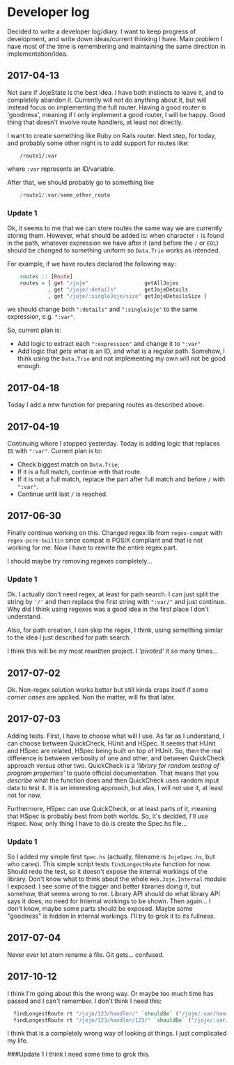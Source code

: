 # Developer log
Decided to write a developer log/diary. I want to keep progress of development, and write down ideas/current thinking I
have. Main problem I have most of the time is remembering and maintaining the same direction in implementation/idea.

## 2017-04-13
Not sure if JojeState is the best idea. I have both instincts to leave it, and to completely abandon it. Currently will
not do anything about it, but will instead focus on implementing the full router. Having a good router is
'goodness', meaning if I only implement a good router, I will be happy. Good thing that doesn't involve route handlers,
at least not directly.

I want to create something like Ruby on Rails router. Next step, for today, and probably some other night is to add
support for routes like:

```
    /route1/:var
```
where `:var` represents an ID/variable.

After that, we should probably go to something like

```Haskell
    /route1/:var/some_other_route
```

### Update 1
Ok, it seems to me that we can store routes the same way we are currently storing them. However, what should be added is:
when character `:` is found in the path, whatever expression we have after it (and before the `/` or `EOL`) should be
changed to something uniform so `Data.Trie` works as intended.

For example, if we have routes declared the following way:

```Haskell
    routes :: [Route]
    routes = [ get "/joje"                  getAllJojes
             , get "/joje/:details"         getJojeDetails
             , get "/joje/:singleJoje/size" getJojeDetailsSize ]
```

we should change both `":details"` and `":singleJoje"` to the same expression, e.g. `":var"`.

So, current plan is:

* Add logic to extract each `":expression"`  and change it to `":var"`
* Add logic that _gets_ what is an ID, and what is a regular path. Somehow, I think using the `Data.Trie` and not
implementing my own will not be good enough.

## 2017-04-18
Today I add a new function for preparing routes as described above.

## 2017-04-19
Continuing where I stopped yesterday. Today is adding logic that replaces `ID` with `":var"`. Current plan is to:

 * Check biggest match on `Data.Trie`;
 * If it is a full match, continue with that route.
 * If it is not a full match, replace the part after full match and before `/` with `":var"`.
 * Continue until last `/` is reached.

## 2017-06-30
Finally continue working on this. Changed regex lib from `regex-compat` with `regex-pcre-builtin` since compat is POSIX
compliant and that is not working for me. Now I have to rewrite the entire regex part.

I should maybe try removing regexes completely...

### Update 1
Ok. I actually don't need regex, at least for path search. I can just split the string by `'/'` and then replace the
first string with `":var/"` and just continue. Why did I think using regexes was a good idea in the first place
I don't understand.

Also, for path creation, I can skip the regex, I think, using something similar to the idea I just described for path
search.

I think this will be my most rewritten project. I _'pivoted'_ it so many times...

## 2017-07-02
Ok. Non-regex solution works better but still kinda craps itself if some _corner cases_ are applied. Non the matter,
will fix that later.

## 2017-07-03
Adding tests. First, I have to choose what will I use. As far as I understand, I can choose between QuickCheck, HUnit
and HSpec. It seems that HUnit and HSpec are related, HSpec being built on top of HUnit. So, then the real difference is
between verbosity of one and other, and between QuickCheck approach versus other two. QuickCheck is a _'library for
random testing of program properties'_ to quote official documentation. That means that you _describe_ what the function
does and then QuickCheck uses random input data to test it. It is an interesting approach, but alas, I will not use it,
at least not for now.

Furthermore, HSpec can use QuickCheck, or at least parts of it, meaning that HSpec is probably best from both worlds. So,
it's decided, I'll use Hspec. Now, only thing I have to do is create the Spec.hs file...

### Update 1
So I added my simple first `Spec.hs` (actually, filename is `JojeSpec.hs`, but who cares). This simple script tests
`findLongestRoute` function for now. Should redo the test, so it doesn't expose the internal workings of the library.
Don't know what to think about the whole `Web.Joje.Internal` module I exposed. I see some of the bigger and better libraries
doing it, but somehow, that seems wrong to me. Library API should do what library API says it does, no need for Internal
workings to be shown. Then again... I don't know, maybe some parts should be exposed. Maybe some "goodness" is hidden
in internal workings. I'll try to grok it to its fullness.

## 2017-07-04
Never ever let atom rename a file. Git gets... confused.

## 2017-10-12
I think I'm going about this the wrong way.  Or maybe too much time has passed and I can't remember. I don't think I need this:

```Haskell
  findLongestRoute rt "/joje/123/handler/" `shouldBe` ("/joje/:var/handler/" :: ByteString)
  findLongestRoute rt "/joje/123/handler/123/" `shouldBe` ("/joje/:var/handler/:var/" :: ByteString)
```

I think that is a completely wrong way of looking at things. I just complicated my life.

###Update 1
I think I need some time to grok this.
